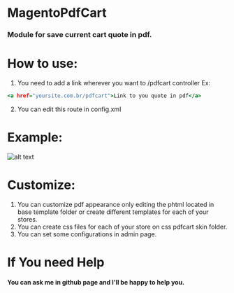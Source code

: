 [imgexample1]: http://i.imgur.com/o9q41m1.png "Imagem de exemplo"

# MagentoPdfCart
### Module for save current cart quote in pdf.

# How to use:
1. You need to add a link wherever you want to /pdfcart controller
	Ex: 
```.html
<a href="yoursite.com.br/pdfcart">Link to you quote in pdf</a>
```
2. You can edit this route in config.xml

# Example:
![alt text][imgexample1]

# Customize:
1. You can customize pdf appearance only editing the phtml located in base template folder or create different templates for each of your stores. 
2. You can create css files for each of your store on css pdfcart skin folder.
3. You can set some configurations in admin page.

# If You need Help
#### You can ask me in github page and I'll be happy to help you.

